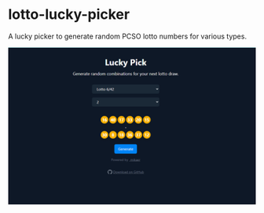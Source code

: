 # lotto-lucky-picker
A lucky picker to generate random PCSO lotto numbers for various types.

![Local Image](images/screenshot.PNG)
